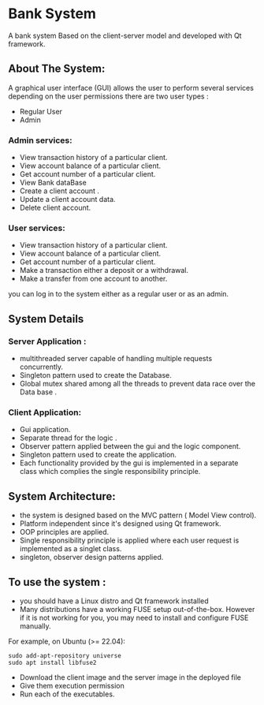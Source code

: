 # Bank System 
A bank system Based on the client-server model and developed with Qt framework.


## About The System:

A graphical user interface (GUI) allows the user to perform several services depending on the user permissions
there are two user types :  
- Regular User   
- Admin  

### Admin services:
- View transaction history of a particular client.  
- View account balance of a particular client.  
- Get account number of a particular client.  
- View Bank dataBase  
- Create a client account .  
- Update a client account data.  
- Delete client account.  

### User services:
- View transaction history of a particular client.  
- View account balance of a particular client.  
- Get account number of a particular client.  
- Make a transaction either a deposit or a withdrawal.  
- Make a transfer from one account to another.  

you can log in to the system either as a regular user or as an admin.

## System Details

### Server Application :

- multithreaded server capable of handling multiple requests concurrently.
- Singleton pattern used to create the Database.
- Global mutex shared among all the threads to prevent data race over the Data base .


### Client Application:
- Gui application.  
- Separate thread for the logic .  
- Observer pattern applied between the gui and the logic component.  
- Singleton pattern used to create the application.  
- Each functionality provided by the gui is implemented in a separate class which complies the single responsibility principle.  

## System Architecture:
- the system is designed based on the MVC pattern ( Model View control).  
- Platform independent since it's designed using Qt framework.  
- OOP principles are applied.  
- Single responsibility principle is applied where each user request is implemented as a singlet class.  
- singleton, observer design patterns applied.  

## To use the system :
- you should have a Linux distro and Qt framework installed  
- Many distributions have a working FUSE setup out-of-the-box. However if it is not working for you, you may need to install and configure FUSE manually.  

For example, on Ubuntu (>= 22.04):
```
sudo add-apt-repository universe
sudo apt install libfuse2
```
- Download the client image and the server image in the deployed file  
- Give them execution permission  
- Run each of the executables.  
